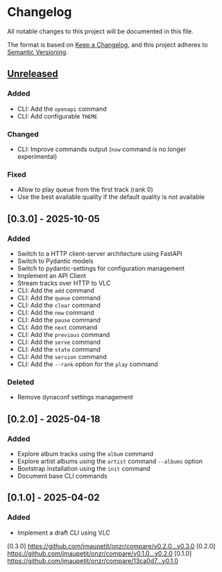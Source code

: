# Changelog

All notable changes to this project will be documented in this file.

The format is based on [Keep a Changelog](https://keepachangelog.com/en/1.1.0/),
and this project adheres to
[Semantic Versioning](https://semver.org/spec/v2.0.0.html).

## [Unreleased]

### Added

- CLI: Add the `openapi` command
- CLI: Add configurable `THEME`

### Changed

- CLI: Improve commands output (`now` command is no longer experimental)

### Fixed

- Allow to play queue from the first track (rank 0)
- Use the best available quality if the default quality is not available

## [0.3.0] - 2025-10-05

### Added

- Switch to a HTTP client-server architecture using FastAPI
- Switch to Pydantic models
- Switch to pydantic-settings for configuration management
- Implement an API Client
- Stream tracks over HTTP to VLC
- CLI: Add the `add` command
- CLI: Add the `queue` command
- CLI: Add the `clear` command
- CLI: Add the `now` command
- CLI: Add the `pause` command
- CLI: Add the `next` command
- CLI: Add the `previous` command
- CLI: Add the `serve` command
- CLI: Add the `state` command
- CLI: Add the `version` command
- CLI: Add the `--rank` option for the `play` command

### Deleted

- Remove dynaconf settings management

## [0.2.0] - 2025-04-18

### Added

- Explore album tracks using the `album` command
- Explore artist albums using the `artist` command `--albums` option
- Bootstrap installation using the `init` command
- Document base CLI commands

## [0.1.0] - 2025-04-02

### Added

- Implement a draft CLI using VLC

[unreleased]: https://github.com/jmaupetit/onzr/compare/v0.3.0...main

[0.3.0] https://github.com/jmaupetit/onzr/compare/v0.2.0...v0.3.0
[0.2.0] https://github.com/jmaupetit/onzr/compare/v0.1.0...v0.2.0
[0.1.0] https://github.com/jmaupetit/onzr/compare/13ca0d7...v0.1.0
